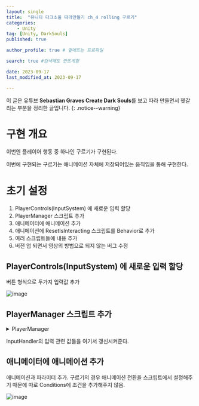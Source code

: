 ```yaml
---
layout: single
title:  "유니티 다크소울 따라만들기 ch_4 rolling 구르기"
categories: 
    - Unity
tag: [Unity, DarkSouls]
published: true

author_profile: true # 옆에뜨는 프로파일

search: true #검색해도 안뜨게함

date: 2023-09-17
last_modified_at: 2023-09-17

---
```


<!-- 
{: .notice--warning} // 알림 강조
{: .notice--success} // 초록색 강조
{: .notice--danger } // 초록색 강조
{: .notice--info}
{: .notice--primary}
{: .notice}

{: .H1-font}         // 제목 색
<span style="color:Skyblue"> 색 넣기 </span>
<br/> 한줄 내리기

<details>
<summary>VR</summary>
<div markdown="1">       
</div>
</details> 
 -->



이 글은 유튜브 **Sebastian Graves Create Dark Souls**를 보고 따라 만들면서 헷갈리는 부분을 정리한 글입니다.
{: .notice--warning}

# 구현 개요
이번엔 플레이어 행동 중 하나인 구르기가 구현된다.

이번에 구현되는 구르기는 애니메이션 자체에 저장되어있는 움직임을 통해 구현한다.

# 초기 설정

1. PlayerControls(InputSystem) 에 새로운 입력 할당
2. PlayerManager 스크립트 추가
3. 애니메이터에 애니메이션 추가
4. 애니메이션에 ResetIsInteracting 스크립트를 Behavior로 추가
5. 여러 스크립트들에 내용 추가
6. 버전 업 되면서 영상의 방법으로 되지 않는 버그 수정

##  PlayerControls(InputSystem) 에 새로운 입력 할당

버튼 형식으로 두가지 입력값 추가

![image](https://github.com/novicehog/comments/assets/131991619/f5296acc-4112-40f8-8545-26432b6b3f56)

## PlayerManager 스크립트 추가

<details>
<summary> PlayerManager  </summary>
<div markdown="1">   

```c#
public class PlayerManager : MonoBehaviour
{
    InputHandler inputHandler;
    Animator anim;
    void Start()
    {
        inputHandler = GetComponent<InputHandler>();
        anim = GetComponentInChildren<Animator>();
    }

    void Update()
    {
        inputHandler.isInteracting = anim.GetBool("isInteracting");
        inputHandler.rollFlag = false;
    }
}

```
</div>
</details> 

InputHandler의 입력 관련 값들을 여기서 갱신시켜준다.


## 애니메이터에 애니메이션 추가

애니메이션과 파라미터 추가.
구르기의 경우 애니메이션 전환을 스크립트에서 설정해주기 때문에
따로 Conditions에 조건을 추가해주지 않음.

![image](https://github.com/novicehog/comments/assets/131991619/52affa5c-4e06-4cb7-a74c-73278526006c)